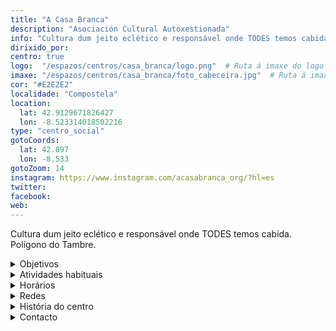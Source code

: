 ```yaml
---
title: "A Casa Branca"
description: "Asociación Cultural Autoxestionada"
info: "Cultura dum jeito eclético e responsável onde TODES temos cabida. Polígono do Tambre."
dirixido_por:
centro: true
logo:  "/espazos/centros/casa_branca/logo.png"  # Ruta á imaxe do logo
imaxe: "/espazos/centros/casa_branca/foto_cabeceira.jpg"  # Ruta á imaxe de fondo
cor: "#E2E2E2"
localidade: "Compostela"
location:
  lat: 42.9129671826427
  lon: -8.523314018502216
type: "centro_social"
gotoCoords:
  lat: 42.897
  lon: -8.533
gotoZoom: 14
instagram: https://www.instagram.com/acasabranca_org/?hl=es
twitter:
facebook:
web:
---
```

Cultura dum jeito eclético e responsável onde TODES temos cabida. Polígono do Tambre.

<details>
  <summary>Objetivos</summary>
  <ul>
    <li>Objetivo 1</li>
    <li>Objetivo 2</li>
    <li>Objetivo 3</li>
  </ul>
</details>

<details>
  <summary>Atividades habituais</summary>
  <p>No Centro Social organizamos umha ampla variedade de atividades:</p>
  <ul>
    <li>Talheres</li>
    <li>Faladoiros</li>
    <li>Projeçons</li>
    <li>Juntanzas</li>
  </ul>
</details>

<details>
  <summary>Horários</summary>
  <p>Os horários habituais do centro som os seguintes:</p>
  <ul>
    <li><strong>Segundas a sextas:</strong> 16:00 - 21:00.</li>
    <li><strong>Sábados:</strong> 10:00 - 14:00 e 16:00 - 20:00.</li>
    <li><strong>Domingos:</strong> Pechado, excepto para eventos programados.</li>
  </ul>
</details>

<details>
  <summary>Redes</summary>
  <p>Conhece-nos a través de:</p>
  <ul>
    <li>Instragram</li>
    <li>Twiter/X</li>
    <li>Facebook</li>
    <li>Bluesky</li>
  </ul>
</details>

<details>
  <summary>História do centro</summary>
  <p></p>
</details>

<details>
  <summary>Contacto</summary>
  <p>Podes contatar connosco a través de:</p>
  <ul>
    <li>Email: contacto@email.com</li>
    <li>Teléfono: 111 111 111</li>
    <li>Endereço: - </li>
  </ul>
</details>